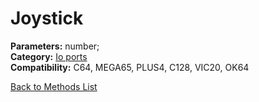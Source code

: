 # Joystick

**Parameters:** number;  
**Category:** [Io ports](../categories/io_ports.md)  
**Compatibility:** C64, MEGA65, PLUS4, C128, VIC20, OK64  


[Back to Methods List](../../SUMMARY.md)
